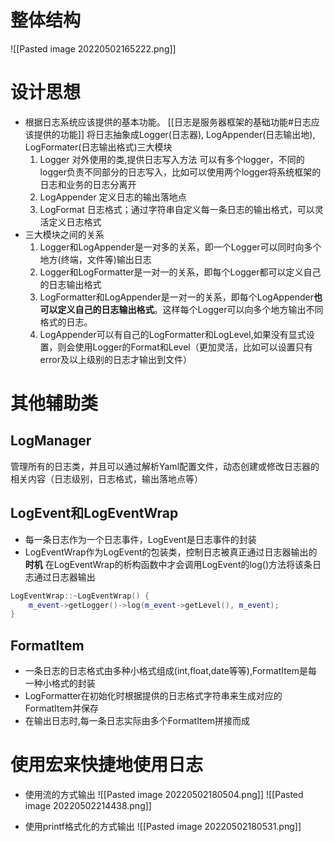 # 整体结构
![[Pasted image 20220502165222.png]]

# 设计思想
- 根据日志系统应该提供的基本功能。 [[日志是服务器框架的基础功能#日志应该提供的功能]]
将日志抽象成Logger(日志器), LogAppender(日志输出地), LogFormater(日志输出格式)三大模块
	1. Logger
		对外使用的类,提供日志写入方法
		可以有多个logger，不同的logger负责不同部分的日志写入，比如可以使用两个logger将系统框架的日志和业务的日志分离开
	2. LogAppender
		定义日志的输出落地点
	3. LogFormat
		日志格式；通过字符串自定义每一条日志的输出格式，可以灵活定义日志格式
- 三大模块之间的关系
	1. Logger和LogAppender是一对多的关系，即一个Logger可以同时向多个地方(终端，文件等)输出日志
	2. Logger和LogFormatter是一对一的关系，即每个Logger都可以定义自己的日志输出格式
	3. LogFormatter和LogAppender是一对一的关系，即每个LogAppender**也可以定义自己的日志输出格式**。这样每个Logger可以向多个地方输出不同格式的日志。
	4. LogAppender可以有自己的LogFormatter和LogLevel,如果没有显式设置，则会使用Logger的Format和Level（更加灵活，比如可以设置只有error及以上级别的日志才输出到文件）

# 其他辅助类
## LogManager
管理所有的日志类，并且可以通过解析Yaml配置文件，动态创建或修改日志器的相关内容（日志级别，日志格式，输出落地点等）
## LogEvent和LogEventWrap
- 每一条日志作为一个日志事件，LogEvent是日志事件的封装
- LogEventWrap作为LogEvent的包装类，控制日志被真正通过日志器输出的**时机**
	在LogEventWrap的析构函数中才会调用LogEvent的log()方法将该条日志通过日志器输出
```c++
LogEventWrap::~LogEventWrap() {
    m_event->getLogger()->log(m_event->getLevel(), m_event);
}
```
## FormatItem
- 一条日志的日志格式由多种小格式组成(int,float,date等等),FormatItem是每一种小格式的封装
- LogFormatter在初始化时根据提供的日志格式字符串来生成对应的FormatItem并保存
- 在输出日志时,每一条日志实际由多个FormatItem拼接而成

# 使用宏来快捷地使用日志
- 使用流的方式输出
 ![[Pasted image 20220502180504.png]]
 ![[Pasted image 20220502214438.png]]

- 使用printf格式化的方式输出
![[Pasted image 20220502180531.png]]